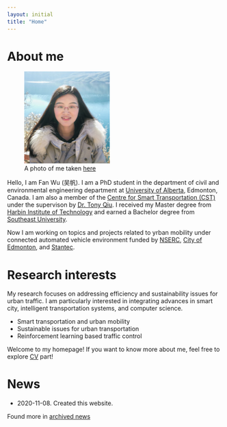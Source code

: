 ```yaml
---
layout: initial
title: "Home"
---
```


# About me

<figure class="right">
  <img src="assets/images/fan.jpg" width="200" alt="My portrait"/>
  <figcaption>A photo of me taken <a href="https://goo.gl/maps/55mTwwm9Pfy7hUMZ6" target="_blank">here</a></figcaption>
</figure>

Hello, I am Fan Wu (吴帆). I am a PhD student in the department of civil and environmental engineering department at [University of Alberta](https://www.ualberta.ca/), Edmonton, Canada. I am also a member of the [Centre for Smart Transportation (CST)](https://www.ualberta.ca/engineering/research/groups/smart-transportation/) under the supervison by [Dr. Tony Qiu](https://www.ualberta.ca/engineering/research/groups/smart-transportation/people/faculty-and-staff/tony-qiu/). I received my Master degree from [Harbin Institute of Technology](https://www.hit.edu.cn/) and earned a Bachelor degree from [Southeast University](https://www.seu.edu.cn/). 

Now I am working on topics and projects related to yrban mobility under connected automated vehicle environment funded by [NSERC](https://www.nserc-crsng.gc.ca/), [City of Edmonton](https://www.edmonton.ca/), and [Stantec](https://www.stantec.com/en).


# Research interests
My research focuses on addressing efficiency and sustainability issues for urban traffic. I am particularly interested in integrating advances in smart city, intelligent transportation systems, and computer science.
- Smart transportation and urban mobility 
- Sustainable issues for urban transportation
- Reinforcement learning based traffic control

 Welcome to my homepage! If you want to know more about me, feel free to explore [CV](_pages/CV.md) part! 


# News
- 2020-11-08. Created this website.

Found more in [archived news](_posts/2020-11-08-archived-news.md) 

